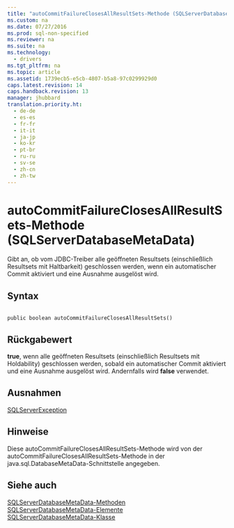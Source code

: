 ```yaml
---
title: "autoCommitFailureClosesAllResultSets-Methode (SQLServerDatabaseMetaData)"
ms.custom: na
ms.date: 07/27/2016
ms.prod: sql-non-specified
ms.reviewer: na
ms.suite: na
ms.technology: 
  - drivers
ms.tgt_pltfrm: na
ms.topic: article
ms.assetid: 1739ecb5-e5cb-4807-b5a8-97c0299929d0
caps.latest.revision: 14
caps.handback.revision: 13
manager: jhubbard
translation.priority.ht: 
  - de-de
  - es-es
  - fr-fr
  - it-it
  - ja-jp
  - ko-kr
  - pt-br
  - ru-ru
  - sv-se
  - zh-cn
  - zh-tw
---
```

# autoCommitFailureClosesAllResultSets-Methode (SQLServerDatabaseMetaData)
  Gibt an, ob vom JDBC\-Treiber alle geöffneten Resultsets \(einschließlich Resultsets mit Haltbarkeit\) geschlossen werden, wenn ein automatischer Commit aktiviert und eine Ausnahme ausgelöst wird.  
  
## Syntax  
  
```  
  
public boolean autoCommitFailureClosesAllResultSets()  
```  
  
## Rückgabewert  
 **true**, wenn alle geöffneten Resultsets \(einschließlich Resultsets mit Holdability\) geschlossen werden, sobald ein automatischer Commit aktiviert und eine Ausnahme ausgelöst wird. Andernfalls wird **false** verwendet.  
  
## Ausnahmen  
 [SQLServerException](../content/SQLServerException-Class.md)  
  
## Hinweise  
 Diese autoCommitFailureClosesAllResultSets\-Methode wird von der autoCommitFailureClosesAllResultSets\-Methode in der java.sql.DatabaseMetaData\-Schnittstelle angegeben.  
  
## Siehe auch  
 [SQLServerDatabaseMetaData-Methoden](../content/SQLServerDatabaseMetaData-Methods.md)   
 [SQLServerDatabaseMetaData-Elemente](../content/SQLServerDatabaseMetaData-Members.md)   
 [SQLServerDatabaseMetaData-Klasse](../content/SQLServerDatabaseMetaData-Class.md)  
  
  